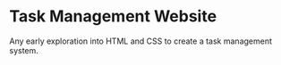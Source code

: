 # Task Management Website
Any early exploration into HTML and CSS to create a task management system.
